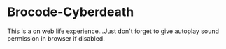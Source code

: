 # Brocode-Cyberdeath
This is a on web life experience...Just don't forget to give autoplay sound permission in browser if disabled.
